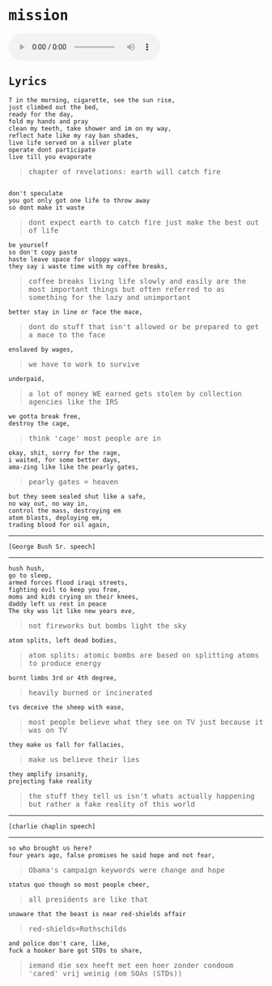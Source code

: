 # mission

<div style="display: none;">

<style>
* {
    font-family: Monospace;
}
</style>

</div>

<audio controls>
    <source src="https://rikhoffbauer.com/songs/mission/mission.mp3"></source>
</audio>

## Lyrics

```
7 in the morning, cigarette, see the sun rise,
just climbed out the bed,
ready for the day,
fold my hands and pray
clean my teeth, take shower and im on my way,
reflect hate like my ray ban shades,
live life served on a silver plate
operate dont participate
live till you evaporate
```

> chapter of revelations: earth will catch fire

```

don't speculate
you got only got one life to throw away
so dont make it waste
```

> dont expect earth to catch fire just make the best out of life

```
be yourself
so don't copy paste
haste leave space for sloppy ways,
they say i waste time with my coffee breaks,
```

> coffee breaks living life slowly and easily are the most important things but often referred to as something for the lazy and unimportant

```
better stay in line or face the mace,
```

> dont do stuff that isn't allowed or be prepared to get a mace to the face

```
enslaved by wages,
```

> we have to work to survive

```
underpaid,
```

> a lot of money WE earned gets stolen by collection agencies like the IRS

```
we gotta break free,
destroy the cage,
```

> think 'cage' most people are in

```
okay, shit, sorry for the rage,
i waited, for some better days,
ama-zing like like the pearly gates,
```

> pearly gates = heaven

```
but they seem sealed shut like a safe,
no way out, no way in,
control the mass, destroying em
atom blasts, deploying em,
trading blood for oil again,
```

---

`[George Bush Sr. speech]`

---

```
hush hush,
go to sleep,
armed forces flood iraqi streets,
fighting evil to keep you free,
moms and kids crying on their knees,
daddy left us rest in peace
The sky was lit like new years eve,
```

> not fireworks but bombs light the sky

```
atom splits, left dead bodies,
```

> atom splits: atomic bombs are based on splitting atoms to produce energy

```
burnt limbs 3rd or 4th degree,
```

> heavily burned or incinerated

```
tvs deceive the sheep with ease,
```

> most people believe what they see on TV just because it was on TV

```
they make us fall for fallacies,
```

> make us believe their lies

```
they amplify insanity,
projecting fake reality
```

> the stuff they tell us isn't whats actually happening but rather a fake reality of this world

---

`[charlie chaplin speech]`

---

```
so who brought us here?
four years ago, false promises he said hope and not fear,
```

> Obama's campaign keywords were change and hope

```
status quo though so most people cheer,
```

> all presidents are like that

```
unaware that the beast is near red-shields affair
```

> red-shields=Rothschilds

```
and police don't care, like,
fuck a hooker bare got STDs to share,
```

> iemand die sex heeft met een hoer zonder condoom 'cared' vrij weinig (om SOAs (STDs))
